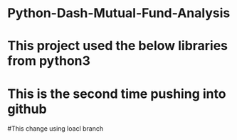 # Python-Dash-Mutual-Fund-Analysis
# This project used the below libraries from python3
# This is the second time pushing into github
#This change using loacl branch 
